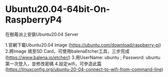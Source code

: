 # Ubuntu20.04-64bit-On-RaspberryP4
在樹苺派上安裝Ubuntu20.04 Server

1.官網下載Ubuntu20.04 Image (https://ubuntu.com/download/raspberry-pi)
2.將Image 燒至SD Card，可使用balenaEtcher工具，三步完成 (https://www.balena.io/etcher/)
3.用UserName: ubuntu ; Password: ubuntu第一次登入，並修改密碼
4.設定wifi，可參造此篇(https://linuxconfig.org/ubuntu-20-04-connect-to-wifi-from-command-line)
